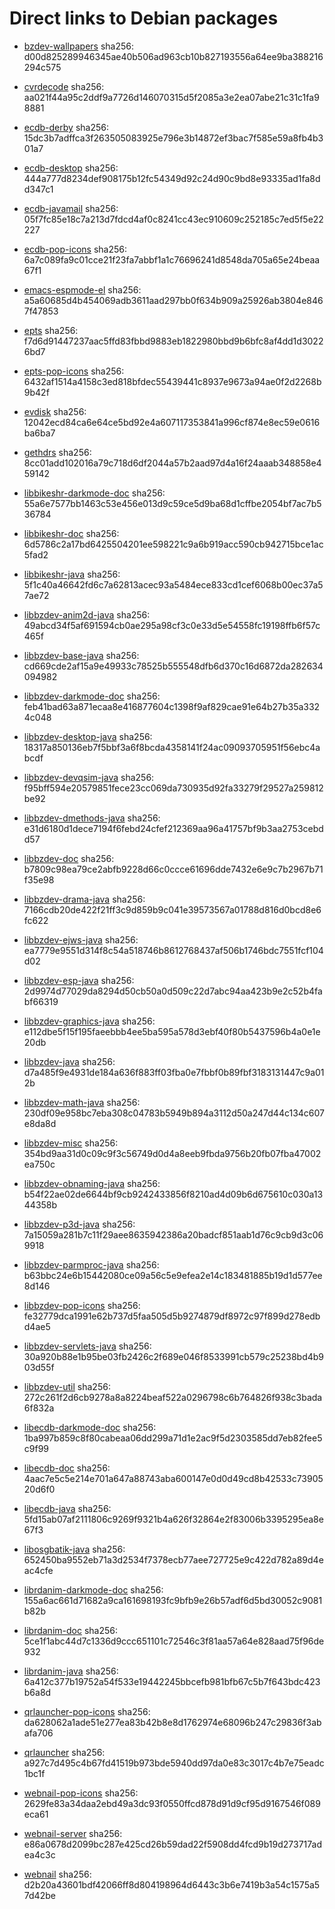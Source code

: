 # Direct links to Debian packages
 
  - [bzdev-wallpapers](./archive/pool/contrib/b/bzdev-wallpapers/bzdev-wallpapers_1.0.0_all.deb)
    sha256: d00d825289946345ae40b506ad963cb10b827193556a64ee9ba388216294c575
 
  - [cvrdecode](./archive/pool/contrib/c/cvrdecode/cvrdecode_1.2_all.deb)
    sha256: aa021f44a95c2ddf9a7726d146070315d5f2085a3e2ea07abe21c31c1fa98881
 
  - [ecdb-derby](./archive/pool/contrib/e/ecdb-derby/ecdb-derby_0.1.7_all.deb)
    sha256: 15dc3b7adffca3f263505083925e796e3b14872ef3bac7f585e59a8fb4b301a7
 
  - [ecdb-desktop](./archive/pool/contrib/e/ecdb-desktop/ecdb-desktop_0.1.7_all.deb)
    sha256: 444a777d8234def908175b12fc54349d92c24d90c9bd8e93335ad1fa8dd347c1
 
  - [ecdb-javamail](./archive/pool/contrib/e/ecdb-javamail/ecdb-javamail_0.1.7_all.deb)
    sha256: 05f7fc85e18c7a213d7fdcd4af0c8241cc43ec910609c252185c7ed5f5e22227
 
  - [ecdb-pop-icons](./archive/pool/contrib/e/ecdb-pop-icons/ecdb-pop-icons_0.1.7_all.deb)
    sha256: 6a7c089fa9c01cce21f23fa7abbf1a1c76696241d8548da705a65e24beaa67f1
 
  - [emacs-espmode-el](./archive/pool/contrib/e/emacs-espmode-el/emacs-espmode-el_1.1_all.deb)
    sha256: a5a60685d4b454069adb3611aad297bb0f634b909a25926ab3804e8467f47853
 
  - [epts](./archive/pool/contrib/e/epts/epts_1.1.29_all.deb)
    sha256: f7d6d91447237aac5ffd83fbbd9883eb1822980bbd9b6bfc8af4dd1d30226bd7
 
  - [epts-pop-icons](./archive/pool/contrib/e/epts-pop-icons/epts-pop-icons_1.1.29_all.deb)
    sha256: 6432af1514a4158c3ed818bfdec55439441c8937e9673a94ae0f2d2268b9b42f
 
  - [evdisk](./archive/pool/contrib/e/evdisk/evdisk_1.13.1_all.deb)
    sha256: 12042ecd84ca6e64ce5bd92e4a607117353841a996cf874e8ec59e0616ba6ba7
 
  - [gethdrs](./archive/pool/contrib/g/gethdrs/gethdrs_1.1.1_all.deb)
    sha256: 8cc01add102016a79c718d6df2044a57b2aad97d4a16f24aaab348858e459142
 
  - [libbikeshr-darkmode-doc](./archive/pool/contrib/libb/libbikeshr-darkmode-doc/libbikeshr-darkmode-doc_1.4.9_all.deb)
    sha256: 55a6e7577bb1463c53e456e013d9c59ce5d9ba68d1cffbe2054bf7ac7b536784
 
  - [libbikeshr-doc](./archive/pool/contrib/libb/libbikeshr-doc/libbikeshr-doc_1.4.9_all.deb)
    sha256: 6d5786c2a17bd6425504201ee598221c9a6b919acc590cb942715bce1ac5fad2
 
  - [libbikeshr-java](./archive/pool/contrib/libb/libbikeshr-java/libbikeshr-java_1.4.9_all.deb)
    sha256: 5f1c40a46642fd6c7a62813acec93a5484ece833cd1cef6068b00ec37a57ae72
 
  - [libbzdev-anim2d-java](./archive/pool/contrib/libb/libbzdev-anim2d-java/libbzdev-anim2d-java_2.1.34_all.deb)
    sha256: 49abcd34f5af691594cb0ae295a98cf3c0e33d5e54558fc19198ffb6f57c465f
 
  - [libbzdev-base-java](./archive/pool/contrib/libb/libbzdev-base-java/libbzdev-base-java_2.1.34_all.deb)
    sha256: cd669cde2af15a9e49933c78525b555548dfb6d370c16d6872da282634094982
 
  - [libbzdev-darkmode-doc](./archive/pool/contrib/libb/libbzdev-darkmode-doc/libbzdev-darkmode-doc_2.1.34_all.deb)
    sha256: feb41bad63a871ecaa8e416877604c1398f9af829cae91e64b27b35a3324c048
 
  - [libbzdev-desktop-java](./archive/pool/contrib/libb/libbzdev-desktop-java/libbzdev-desktop-java_2.1.34_all.deb)
    sha256: 18317a850136eb7f5bbf3a6f8bcda4358141f24ac09093705951f56ebc4abcdf
 
  - [libbzdev-devqsim-java](./archive/pool/contrib/libb/libbzdev-devqsim-java/libbzdev-devqsim-java_2.1.34_all.deb)
    sha256: f95bff594e20579851fece23cc069da730935d92fa33279f29527a259812be92
 
  - [libbzdev-dmethods-java](./archive/pool/contrib/libb/libbzdev-dmethods-java/libbzdev-dmethods-java_2.1.34_all.deb)
    sha256: e31d6180d1dece7194f6febd24cfef212369aa96a41757bf9b3aa2753cebdd57
 
  - [libbzdev-doc](./archive/pool/contrib/libb/libbzdev-doc/libbzdev-doc_2.1.34_all.deb)
    sha256: b7809c98ea79ce2abfb9228d66c0ccce61696dde7432e6e9c7b2967b71f35e98
 
  - [libbzdev-drama-java](./archive/pool/contrib/libb/libbzdev-drama-java/libbzdev-drama-java_2.1.34_all.deb)
    sha256: 7166cdb20de422f21ff3c9d859b9c041e39573567a01788d816d0bcd8e6fc622
 
  - [libbzdev-ejws-java](./archive/pool/contrib/libb/libbzdev-ejws-java/libbzdev-ejws-java_2.1.34_all.deb)
    sha256: ea7779e9551d314f8c54a518746b8612768437af506b1746bdc7551fcf104d02
 
  - [libbzdev-esp-java](./archive/pool/contrib/libb/libbzdev-esp-java/libbzdev-esp-java_2.1.34_all.deb)
    sha256: 2d9974d77029da8294d50cb50a0d509c22d7abc94aa423b9e2c52b4fabf66319
 
  - [libbzdev-graphics-java](./archive/pool/contrib/libb/libbzdev-graphics-java/libbzdev-graphics-java_2.1.34_all.deb)
    sha256: e112dbe5f15f195faeebbb4ee5ba595a578d3ebf40f80b5437596b4a0e1e20db
 
  - [libbzdev-java](./archive/pool/contrib/libb/libbzdev-java/libbzdev-java_2.1.34_all.deb)
    sha256: d7a485f9e4931de184a636f883ff03fba0e7fbbf0b89fbf3183131447c9a012b
 
  - [libbzdev-math-java](./archive/pool/contrib/libb/libbzdev-math-java/libbzdev-math-java_2.1.34_all.deb)
    sha256: 230df09e958bc7eba308c04783b5949b894a3112d50a247d44c134c607e8da8d
 
  - [libbzdev-misc](./archive/pool/contrib/libb/libbzdev-misc/libbzdev-misc_2.1.34_all.deb)
    sha256: 354bd9aa31d0c09c9f3c56749d0d4a8eeb9fbda9756b20fb07fba47002ea750c
 
  - [libbzdev-obnaming-java](./archive/pool/contrib/libb/libbzdev-obnaming-java/libbzdev-obnaming-java_2.1.34_all.deb)
    sha256: b54f22ae02de6644bf9cb9242433856f8210ad4d09b6d675610c030a1344358b
 
  - [libbzdev-p3d-java](./archive/pool/contrib/libb/libbzdev-p3d-java/libbzdev-p3d-java_2.1.34_all.deb)
    sha256: 7a15059a281b7c11f29aee8635942386a20badcf851aab1d76c9cb9d3c069918
 
  - [libbzdev-parmproc-java](./archive/pool/contrib/libb/libbzdev-parmproc-java/libbzdev-parmproc-java_2.1.34_all.deb)
    sha256: b63bbc24e6b15442080ce09a56c5e9efea2e14c183481885b19d1d577ee8d146
 
  - [libbzdev-pop-icons](./archive/pool/contrib/libb/libbzdev-pop-icons/libbzdev-pop-icons_2.1.34_all.deb)
    sha256: fe32779dca1991e62b737d5faa505d5b9274879df8972c97f899d278edbd4ae5
 
  - [libbzdev-servlets-java](./archive/pool/contrib/libb/libbzdev-servlets-java/libbzdev-servlets-java_2.1.34_all.deb)
    sha256: 30a920b88e1b95be03fb2426c2f689e046f8533991cb579c25238bd4b903d55f
 
  - [libbzdev-util](./archive/pool/contrib/libb/libbzdev-util/libbzdev-util_2.1.34_all.deb)
    sha256: 272c261f2d6cb9278a8a8224beaf522a0296798c6b764826f938c3bada6f832a
 
  - [libecdb-darkmode-doc](./archive/pool/contrib/libe/libecdb-darkmode-doc/libecdb-darkmode-doc_0.1.7_all.deb)
    sha256: 1ba997b859c8f80cabeaa06dd299a71d1e2ac9f5d2303585dd7eb82fee5c9f99
 
  - [libecdb-doc](./archive/pool/contrib/libe/libecdb-doc/libecdb-doc_0.1.7_all.deb)
    sha256: 4aac7e5c5e214e701a647a88743aba600147e0d0d49cd8b42533c7390520d6f0
 
  - [libecdb-java](./archive/pool/contrib/libe/libecdb-java/libecdb-java_0.1.7_all.deb)
    sha256: 5fd15ab07af2111806c9269f9321b4a626f32864e2f83006b3395295ea8e67f3
 
  - [libosgbatik-java](./archive/pool/contrib/libo/libosgbatik-java/libosgbatik-java_0.4.2_all.deb)
    sha256: 652450ba9552eb71a3d2534f7378ecb77aee727725e9c422d782a89d4eac4cfe
 
  - [librdanim-darkmode-doc](./archive/pool/contrib/libr/librdanim-darkmode-doc/librdanim-darkmode-doc_1.4.13_all.deb)
    sha256: 155a6ac661d71682a9ca161698193fc9bfb9e26b57adf6d5bd30052c9081b82b
 
  - [librdanim-doc](./archive/pool/contrib/libr/librdanim-doc/librdanim-doc_1.4.13_all.deb)
    sha256: 5ce1f1abc44d7c1336d9ccc651101c72546c3f81aa57a64e828aad75f96de932
 
  - [librdanim-java](./archive/pool/contrib/libr/librdanim-java/librdanim-java_1.4.13_all.deb)
    sha256: 6a412c377b19752a54f533e19442245bbcefb981bfb67c5b7f643bdc423b6a8d
 
  - [qrlauncher-pop-icons](./archive/pool/contrib/q/qrlauncher-pop-icons/qrlauncher-pop-icons_1.14_all.deb)
    sha256: da628062a1ade51e277ea83b42b8e8d1762974e68096b247c29836f3abafa706
 
  - [qrlauncher](./archive/pool/contrib/q/qrlauncher/qrlauncher_1.14_all.deb)
    sha256: a927c7d495c4b67fd41519b973bde5940dd97da0e83c3017c4b7e75eadc1bc1f
 
  - [webnail-pop-icons](./archive/pool/contrib/w/webnail-pop-icons/webnail-pop-icons_1.6.27_all.deb)
    sha256: 2629fe83a34daa2ebd49a3dc93f0550ffcd878d91d9cf95d9167546f089eca61
 
  - [webnail-server](./archive/pool/contrib/w/webnail-server/webnail-server_1.6.27_all.deb)
    sha256: e86a0678d2099bc287e425cd26b59dad22f5908dd4fcd9b19d273717adea4c3c
 
  - [webnail](./archive/pool/contrib/w/webnail/webnail_1.6.27_all.deb)
    sha256: d2b20a43601bdf42066ff8d804198964d6443c3b6e7419b3a54c1575a57d42be
